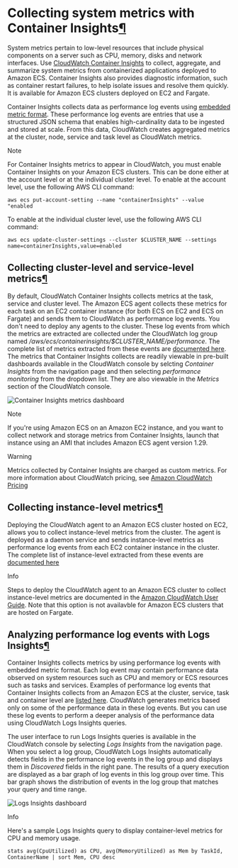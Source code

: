 # Collecting system metrics with Container Insights[¶](https://aws-observability.github.io/observability-best-practices/guides/containers/aws-native/ecs/best-practices-metrics-collection-1/#collecting-system-metrics-with-container-insights)

System metrics pertain to low-level resources that include physical components on a server such as CPU, memory, disks and network interfaces. Use [CloudWatch Container Insights](https://docs.aws.amazon.com/AmazonCloudWatch/latest/monitoring/ContainerInsights.html) to collect, aggregate, and summarize system metrics from containerized applications deployed to Amazon ECS. Container Insights also provides diagnostic information, such as container restart failures, to help isolate issues and resolve them quickly. It is available for Amazon ECS clusters deployed on EC2 and Fargate.

Container Insights collects data as performance log events using [embedded metric format](https://docs.aws.amazon.com/AmazonCloudWatch/latest/monitoring/CloudWatch_Embedded_Metric_Format.html). These performance log events are entries that use a structured JSON schema that enables high-cardinality data to be ingested and stored at scale. From this data, CloudWatch creates aggregated metrics at the cluster, node, service and task level as CloudWatch metrics.

Note

For Container Insights metrics to appear in CloudWatch, you must enable Container Insights on your Amazon ECS clusters. This can be done either at the account level or at the individual cluster level. To enable at the account level, use the following AWS CLI command:

```
aws ecs put-account-setting --name "containerInsights" --value "enabled
```

To enable at the individual cluster level, use the following AWS CLI command:

```
aws ecs update-cluster-settings --cluster $CLUSTER_NAME --settings name=containerInsights,value=enabled
```

## Collecting cluster-level and service-level metrics[¶](https://aws-observability.github.io/observability-best-practices/guides/containers/aws-native/ecs/best-practices-metrics-collection-1/#collecting-cluster-level-and-service-level-metrics)

By default, CloudWatch Container Insights collects metrics at the task, service and cluster level. The Amazon ECS agent collects these metrics for each task on an EC2 container instance (for both ECS on EC2 and ECS on Fargate) and sends them to CloudWatch as performance log events. You don't need to deploy any agents to the cluster. These log events from which the metrics are extracted are collected under the CloudWatch log group named */aws/ecs/containerinsights/$CLUSTER_NAME/performance*. The complete list of metrics extracted from these events are [documented here](https://docs.aws.amazon.com/AmazonCloudWatch/latest/monitoring/Container-Insights-metrics-ECS.html). The metrics that Container Insights collects are readily viewable in pre-built dashboards available in the CloudWatch console by selcting *Container Insights* from the navigation page and then selecting *performance monitoring* from the dropdown list. They are also viewable in the *Metrics* section of the CloudWatch console.

![Container Insights metrics dashboard](https://aws-observability.github.io/observability-best-practices/images/ContainerInsightsMetrics.png)

Note

If you're using Amazon ECS on an Amazon EC2 instance, and you want to collect network and storage metrics from Container Insights, launch that instance using an AMI that includes Amazon ECS agent version 1.29.

Warning

Metrics collected by Container Insights are charged as custom metrics. For more information about CloudWatch pricing, see [Amazon CloudWatch Pricing](https://aws.amazon.com/cloudwatch/pricing/)

## Collecting instance-level metrics[¶](https://aws-observability.github.io/observability-best-practices/guides/containers/aws-native/ecs/best-practices-metrics-collection-1/#collecting-instance-level-metrics)

Deploying the CloudWatch agent to an Amazon ECS cluster hosted on EC2, allows you to collect instance-level metrics from the cluster. The agent is deployed as a daemon service and sends instance-level metrics as performance log events from each EC2 container instance in the cluster. The complete list of instance-level extracted from these events are [documented here](https://docs.aws.amazon.com/AmazonCloudWatch/latest/monitoring/Container-Insights-metrics-ECS.html)

Info

Steps to deploy the CloudWatch agent to an Amazon ECS cluster to collect instance-level metrics are documented in the [Amazon CloudWatch User Guide](https://docs.aws.amazon.com/AmazonCloudWatch/latest/monitoring/deploy-container-insights-ECS-instancelevel.html). Note that this option is not availavble for Amazon ECS clusters that are hosted on Fargate.

## Analyzing performance log events with Logs Insights[¶](https://aws-observability.github.io/observability-best-practices/guides/containers/aws-native/ecs/best-practices-metrics-collection-1/#analyzing-performance-log-events-with-logs-insights)

Container Insights collects metrics by using performance log events with embedded metric format. Each log event may contain performance data observed on system resources such as CPU and memory or ECS resources such as tasks and services. Examples of performance log events that Container Insights collects from an Amazon ECS at the cluster, service, task and container level are [listed here](https://docs.aws.amazon.com/AmazonCloudWatch/latest/monitoring/Container-Insights-reference-performance-logs-ECS.html). CloudWatch generates metrics based only on some of the performance data in these log events. But you can use these log events to perform a deeper analysis of the performance data using CloudWatch Logs Insights queries.

The user interface to run Logs Insights queries is available in the CloudWatch console by selecting *Logs Insights* from the navigation page. When you select a log group, CloudWatch Logs Insights automatically detects fields in the performance log events in the log group and displays them in *Discovered* fields in the right pane. The results of a query execution are displayed as a bar graph of log events in this log group over time. This bar graph shows the distribution of events in the log group that matches your query and time range.

![Logs Insights dashboard](https://aws-observability.github.io/observability-best-practices/images/LogInsights.png)

Info

Here's a sample Logs Insights query to display container-level metrics for CPU and memory usage.

```
stats avg(CpuUtilized) as CPU, avg(MemoryUtilized) as Mem by TaskId, ContainerName | sort Mem, CPU desc
```